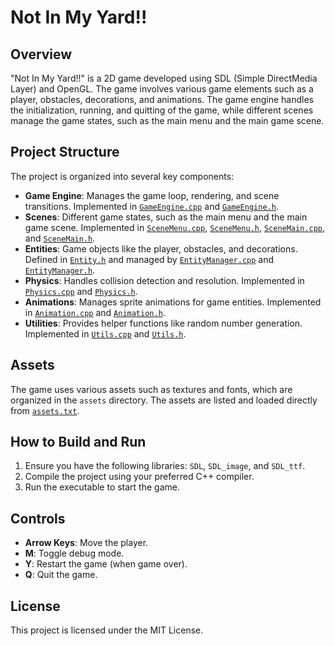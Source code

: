 # Not In My Yard!!

## Overview
"Not In My Yard!!" is a 2D game developed using SDL (Simple DirectMedia Layer) and OpenGL. The game involves various game elements such as a player, obstacles, decorations, and animations. The game engine handles the initialization, running, and quitting of the game, while different scenes manage the game states, such as the main menu and the main game scene.

## Project Structure
The project is organized into several key components:

- **Game Engine**: Manages the game loop, rendering, and scene transitions. Implemented in [`GameEngine.cpp`](GameEngine.cpp) and [`GameEngine.h`](GameEngine.h).
- **Scenes**: Different game states, such as the main menu and the main game scene. Implemented in [`SceneMenu.cpp`](SceneMenu.cpp), [`SceneMenu.h`](SceneMenu.h), [`SceneMain.cpp`](SceneMain.cpp), and [`SceneMain.h`](SceneMain.h).
- **Entities**: Game objects like the player, obstacles, and decorations. Defined in [`Entity.h`](Entity.h) and managed by [`EntityManager.cpp`](EntityManager.cpp) and [`EntityManager.h`](EntityManager.h).
- **Physics**: Handles collision detection and resolution. Implemented in [`Physics.cpp`](Physics.cpp) and [`Physics.h`](Physics.h).
- **Animations**: Manages sprite animations for game entities. Implemented in [`Animation.cpp`](Animation.cpp) and [`Animation.h`](Animation.h).
- **Utilities**: Provides helper functions like random number generation. Implemented in [`Utils.cpp`](Utils.cpp) and [`Utils.h`](Utils.h).

## Assets
The game uses various assets such as textures and fonts, which are organized in the `assets` directory. The assets are listed and loaded directly from [`assets.txt`](assets.txt).

## How to Build and Run
1. Ensure you have the following libraries: `SDL`, `SDL_image`, and `SDL_ttf`.
2. Compile the project using your preferred C++ compiler.
3. Run the executable to start the game.

## Controls
- **Arrow Keys**: Move the player.
- **M**: Toggle debug mode.
- **Y**: Restart the game (when game over).
- **Q**: Quit the game.

## License
This project is licensed under the MIT License.